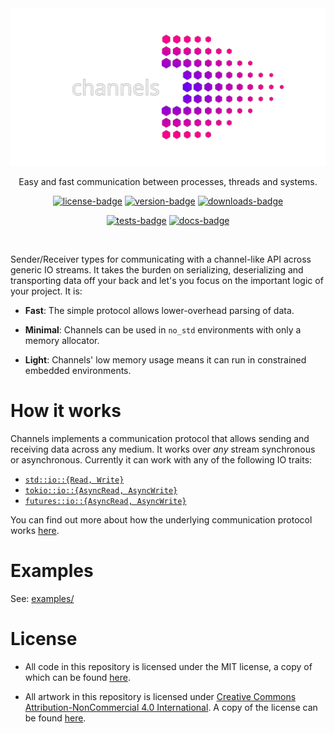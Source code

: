 [crates-io]: https://crates.io/crates/channels
[docs-rs]: https://docs.rs/channels/latest/channels
[github-actions]: https://github.com/threadexio/channels-rs/actions/workflows/ci.yaml

[license-badge]: https://img.shields.io/github/license/threadexio/channels-rs?style=for-the-badge&logo=github&label=license&labelColor=%23000&color=%236e00f2
[tests-badge]: https://img.shields.io/github/actions/workflow/status/threadexio/channels-rs/ci.yaml?style=for-the-badge&logo=github&label=tests&labelColor=%23000&color=%239500d6
[version-badge]: https://img.shields.io/crates/v/channels?style=for-the-badge&logo=rust&label=crates.io&labelColor=%23000&color=%23bc00ba
[docs-badge]: https://img.shields.io/docsrs/channels?style=for-the-badge&logo=docs.rs&labelColor=%23000&color=%23e2009e
[downloads-badge]: https://img.shields.io/crates/d/channels?style=for-the-badge&label=downloads&labelColor=%23000&color=%23ff0089

<div align="center">
  <img src=".github/images/logo.svg">

  <p>
    Easy and fast communication between processes, threads and systems.
  </p>

  [![license-badge]][crates-io]
  [![version-badge]][crates-io]
  [![downloads-badge]][crates-io]

  [![tests-badge]][github-actions]
  [![docs-badge]][docs-rs]

</div>

<br>

Sender/Receiver types for communicating with a channel-like API across generic IO streams. It takes the burden on serializing, deserializing and transporting data off your back and let's you focus on the important logic of your project. It is:

- **Fast**: The simple protocol allows lower-overhead parsing of data.

- **Minimal**: Channels can be used in `no_std` environments with only a memory allocator.

- **Light**: Channels' low memory usage means it can run in constrained embedded environments.

# How it works

Channels implements a communication protocol that allows sending and receiving data across any medium. It works over _any_ stream synchronous or asynchronous. Currently it can work with any of the following IO traits:

- [`std::io::{Read, Write}`](https://doc.rust-lang.org/stable/std/io)
- [`tokio::io::{AsyncRead, AsyncWrite}`](https://docs.rs/tokio/latest/tokio/io)
- [`futures::io::{AsyncRead, AsyncWrite}`](https://docs.rs/futures/latest/futures/io)

You can find out more about how the underlying communication protocol works [here](./spec/PROTOCOL.md).

# Examples

See: [examples/](https://github.com/threadexio/channels-rs/tree/master/examples)

# License

- All code in this repository is licensed under the MIT license, a copy of which can be found [here](./LICENSE).

- All artwork in this repository is licensed under [Creative Commons Attribution-NonCommercial 4.0 International](https://creativecommons.org/licenses/by-nc/4.0/). A copy of the license can be found [here](./.github/images/LICENSE).
